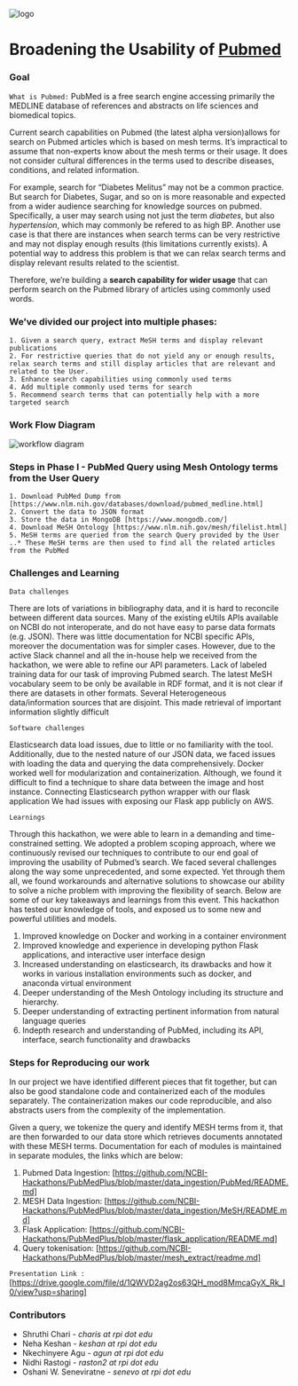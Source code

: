 ![logo](https://github.com/NCBI-Hackathons/PubMedPlus/blob/master/pubmedplus.png "Logo Title Text 1")
# Broadening the Usability of [Pubmed](https://www.ncbi.nlm.nih.gov/pubmed/)

### Goal

`What is Pubmed:` PubMed is a free search engine accessing primarily the MEDLINE database of references and abstracts on life sciences and biomedical topics.

Current search capabilities on Pubmed (the latest alpha version)allows for search on Pubmed articles which is based on mesh terms. It’s impractical to assume that non-experts know about the mesh terms or their usage. It does not consider cultural differences in the terms used to describe diseases, conditions, and related information.

For example, search for “Diabetes Melitus” may not be a common practice. But search for Diabetes, Sugar, and so on is more reasonable and expected from a wider audience searching for knowledge sources on pubmed. Specifically, a user may search using not just the term _diabetes_, but also _hypertension_, which may commonly be refered to as high BP. Another use case is that there are instances when search terms can be very restrictive and may not display enough results (this limitations currently exists). A potential way to address this problem is that we can relax search terms and display relevant results related to the scientist.

Therefore, we’re building a **search capability for wider usage** that can perform search on the Pubmed library of articles using commonly used words. 

### We’ve divided our project into multiple phases:

```
1. Given a search query, extract MeSH terms and display relevant publications
2. For restrictive queries that do not yield any or enough results, relax search terms and still display articles that are relevant and related to the User.
3. Enhance search capabilities using commonly used terms
4. Add multiple commonly used terms for search
5. Recommend search terms that can potentially help with a more targeted search
```

### Work Flow Diagram
 
 ![workflow diagram](https://github.com/NCBI-Hackathons/PubMedPlus/blob/master/Workflow_Diagram.png "Logo Title Text 1")


### Steps in Phase I - PubMed Query using Mesh Ontology terms from the User Query

```
1. Download PubMed Dump from [https://www.nlm.nih.gov/databases/download/pubmed_medline.html]
2. Convert the data to JSON format
3. Store the data in MongoDB [https://www.mongodb.com/]
4. Download MeSH Ontology [https://www.nlm.nih.gov/mesh/filelist.html]
5. MeSH terms are queried from the search Query provided by the User
..* These MeSH terms are then used to find all the related articles from the PubMed
```
### Challenges and Learning

`Data challenges`

There are lots of variations in bibliography data, and it is hard to reconcile between different data sources.
Many of the existing eUtils APIs available on NCBI do not interoperate, and do not have easy to parse data formats (e.g. JSON).
There was little documentation for NCBI specific APIs, moreover the documentation was for simpler cases. However, due to the active Slack channel and all the in-house help we received from the hackathon, we were able to refine our API parameters.
Lack of labeled training data for our task of improving Pubmed search.
The latest MeSH vocabulary seem to be only be available in RDF format, and it is not clear if there are datasets in other formats.
Several Heterogeneous data/information sources that are disjoint. This made retrieval of important information slightly difficult


`Software challenges`

Elasticsearch data load issues, due to little or no familiarity with the tool. Additionally, due to the nested nature of our JSON data, we faced issues with loading the data and querying the data comprehensively.
Docker worked well for modularization and containerization. Although, we found it difficult to find a technique to share data between the image and host instance.
Connecting Elasticsearch python wrapper with our flask application
We had issues with exposing our Flask app publicly on AWS.

`Learnings`

Through this hackathon, we were able to learn in a demanding and time-constrained setting. We adopted a problem scoping approach, where we continuously revised our techniques to contribute to our end goal of improving the usability of Pubmed’s search. We faced several challenges along the way some unprecedented, and some expected. Yet through them all, we found workarounds and alternative solutions to showcase our ability to solve a niche problem with improving the flexibility of search. Below are some of our key takeaways and learnings from this event. This hackathon has tested our knowledge of tools, and exposed us to some new and powerful utilities and models.

1. Improved knowledge on Docker and working in a container environment
2. Improved knowledge and experience in developing python Flask applications, and interactive user interface design
3. Increased understanding on elasticsearch, its drawbacks and how it works in various installation environments such as docker, and anaconda virtual environment
4. Deeper understanding of the Mesh Ontology including its structure and hierarchy.
5. Deeper understanding of extracting pertinent information from natural language queries
6. Indepth research and understanding of PubMed, including its API, interface, search functionality and drawbacks

### Steps for Reproducing our work

In our project we have identified different pieces that fit together, but can also be good standalone code and containerized each of the modules  separately. The containerization makes our code reproducible, and also abstracts users from the complexity of the implementation.

Given a query, we tokenize the query and identify MESH terms from it, that are then forwarded to our data store which retrieves documents annotated with these MESH terms. Documentation for each of modules is maintained in separate modules, the links which are below:

1. Pubmed Data Ingestion: [https://github.com/NCBI-Hackathons/PubMedPlus/blob/master/data_ingestion/PubMed/README.md]
2. MESH Data Ingestion: [https://github.com/NCBI-Hackathons/PubMedPlus/blob/master/data_ingestion/MeSH/README.md]
3. Flask Application: [https://github.com/NCBI-Hackathons/PubMedPlus/blob/master/flask_application/README.md]
4. Query tokenisation: [https://github.com/NCBI-Hackathons/PubMedPlus/blob/master/mesh_extract/readme.md]

`Presentation Link :` [https://drive.google.com/file/d/1QWVD2ag2os63QH_mod8MmcaGyX_Rk_I0/view?usp=sharing]

### Contributors

* Shruthi Chari   -  _charis at rpi dot edu_
* Neha Keshan    -  _keshan at rpi dot edu_
* Nkechinyere Agu -  _agun at rpi dot edu_
* Nidhi Rastogi   -  _raston2 at rpi dot edu_
* Oshani W. Seneviratne  - _senevo at rpi dot edu_
